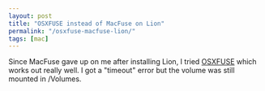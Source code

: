 ```yaml
---
layout: post
title: "OSXFUSE instead of MacFuse on Lion"
permalink: "/osxfuse-macfuse-lion/"
tags: [mac]
---
```


Since MacFuse gave up on me after installing Lion, I tried <a href="http://osxfuse.github.com/">OSXFUSE</a> which works out really well. I got a "timeout" error but the volume was still mounted in /Volumes.
